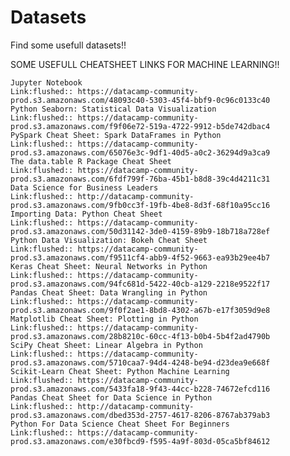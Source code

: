 # Datasets
Find some usefull datasets!!

SOME USEFULL CHEATSHEET LINKS FOR MACHINE LEARNING!!


    Jupyter Notebook
    Link:flushed:: https://datacamp-community-prod.s3.amazonaws.com/48093c40-5303-45f4-bbf9-0c96c0133c40
    Python Seaborn: Statistical Data Visualization
    Link:flushed:: https://datacamp-community-prod.s3.amazonaws.com/f9f06e72-519a-4722-9912-b5de742dbac4
    PySpark Cheat Sheet: Spark DataFrames in Python
    Link:flushed:: https://datacamp-community-prod.s3.amazonaws.com/65076e3c-9df1-40d5-a0c2-36294d9a3ca9
    The data.table R Package Cheat Sheet
    Link:flushed:: https://datacamp-community-prod.s3.amazonaws.com/6fdf799f-76ba-45b1-b8d8-39c4d4211c31
    Data Science for Business Leaders
    Link:flushed:: http://datacamp-community-prod.s3.amazonaws.com/9fb0cc3f-19fb-4be8-8d3f-68f10a95cc16
    Importing Data: Python Cheat Sheet
    Link:flushed:: https://datacamp-community-prod.s3.amazonaws.com/50d31142-3de0-4159-89b9-18b718a728ef
    Python Data Visualization: Bokeh Cheat Sheet
    Link:flushed:: https://datacamp-community-prod.s3.amazonaws.com/f9511cf4-abb9-4f52-9663-ea93b29ee4b7
    Keras Cheat Sheet: Neural Networks in Python
    Link:flushed:: https://datacamp-community-prod.s3.amazonaws.com/94fc681d-5422-40cb-a129-2218e9522f17
    Pandas Cheat Sheet: Data Wrangling in Python
    Link:flushed:: https://datacamp-community-prod.s3.amazonaws.com/9f0f2ae1-8bd8-4302-a67b-e17f3059d9e8
    Matplotlib Cheat Sheet: Plotting in Python
    Link:flushed:: https://datacamp-community-prod.s3.amazonaws.com/28b8210c-60cc-4f13-b0b4-5b4f2ad4790b
    SciPy Cheat Sheet: Linear Algebra in Python
    Link:flushed:: https://datacamp-community-prod.s3.amazonaws.com/5710caa7-94d4-4248-be94-d23dea9e668f
    Scikit-Learn Cheat Sheet: Python Machine Learning
    Link:flushed:: https://datacamp-community-prod.s3.amazonaws.com/5433fa18-9f43-44cc-b228-74672efcd116
    Pandas Cheat Sheet for Data Science in Python
    Link:flushed:: http://datacamp-community-prod.s3.amazonaws.com/dbed353d-2757-4617-8206-8767ab379ab3
    Python For Data Science Cheat Sheet For Beginners
    Link:flushed:: https://datacamp-community-prod.s3.amazonaws.com/e30fbcd9-f595-4a9f-803d-05ca5bf84612
